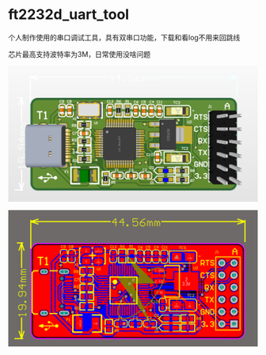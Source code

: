 # ft2232d_uart_tool


个人制作使用的串口调试工具，具有双串口功能，下载和看log不用来回跳线

芯片最高支持波特率为3M，日常使用没啥问题

![3d图](https://github.com/ccat0663/ft2232d_uart_tool/blob/main/3d.png)

![pcb图](https://github.com/ccat0663/ft2232d_uart_tool/blob/main/pcb.png)

